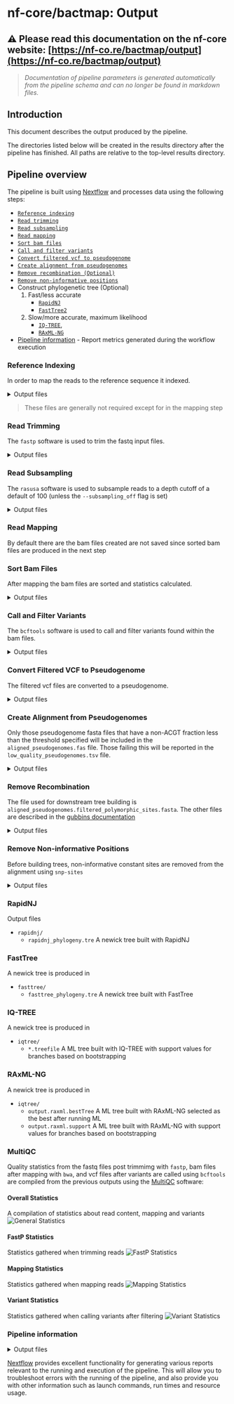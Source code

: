 # nf-core/bactmap: Output

## :warning: Please read this documentation on the nf-core website: [https://nf-co.re/bactmap/output](https://nf-co.re/bactmap/output)

> _Documentation of pipeline parameters is generated automatically from the pipeline schema and can no longer be found in markdown files._

## Introduction

This document describes the output produced by the pipeline.

The directories listed below will be created in the results directory after the pipeline has finished. All paths are relative to the top-level results directory.

## Pipeline overview

The pipeline is built using [Nextflow](https://www.nextflow.io/) and processes data using the following steps:

* [`Reference indexing`](#reference-indexing)
* [`Read trimming`](#read-trimming)
* [`Read subsampling`](#read-subsampling)
* [`Read mapping`](#read-mapping)
* [`Sort bam files`](#sort-bam-files)
* [`Call and filter variants`](#call-and-filter-variants)
* [`Convert filtered vcf to pseudogenome`](#convert-filtered-vcf-to-pseudogenome)
* [`Create alignment from pseudogenomes`](#create-alignment-from-pseudogenomes)
* [`Remove recombination (Optional)`](#remove-recombination)
* [`Remove non-informative positions`](#remove-non-informative-positions)
* Construct phylogenetic tree (Optional)
    1. Fast/less accurate
        * [`RapidNJ`](#rapidnj)
        * [`FastTree2`](#fasttree)
    2. Slow/more accurate, maximum likelihood
        * [`IQ-TREE`](#iq-tree),
        * [`RAxML-NG`](#raxml-ng)
* [Pipeline information](#pipeline-information) - Report metrics generated during the workflow execution

### Reference Indexing

In order to map the reads to the reference sequence it indexed.

<details markdown="1">
<summary>Output files</summary>

* `bwa/index.`
    * `*.amb`
    * `*.ann`
    * `*.bwt`
    * `*.pac`
    * `*.sa`

</details>

> These files are generally not required except for in the mapping step

### Read Trimming

The `fastp` software is used to trim the fastq input files.

<details markdown="1">
<summary>Output files</summary>

* `fastp/`
    * `*.html` html reports of the trimming process that can be opened in any modern web browser. See [here](http://opengene.org/fastp/fastp.html) for an example
    * `*.json` trimming report metrics in JSON computer readable formats. See [here](http://opengene.org/fastp/fastp.json) for an example

</details>

### Read Subsampling

The `rasusa` software is used to subsample reads to a depth cutoff of a default of 100 (unless the `--subsampling_off` flag is set)

<details markdown="1">
<summary>Output files</summary>

* `rasusa/`
    * `*.fastq.gz` subsamples fastq files

</details>

### Read Mapping

By default there are the bam files created are not saved since sorted bam files are produced in the next step

### Sort Bam Files

After mapping the bam files are sorted and statistics calculated.

<details markdown="1">
<summary>Output files</summary>

* `samtools/`
    * `*.bam` sorted bam files
    * `*.bam.bai` bam file index
    * `*.bam.flagstat` bam file metrics
    * `*.bam.idxstats` bam file metrics
    * `*.bam.stats` bam file metrics

</details>

### Call and Filter Variants

The `bcftools` software is used to call and filter variants found within the bam files.

<details markdown="1">
<summary>Output files</summary>

* `variants/`
    * `*.vcf.gz` filtered vcf files containing variants

</details>

### Convert Filtered VCF to Pseudogenome

The filtered vcf files are converted to a pseudogenome.

<details markdown="1">
<summary>Output files</summary>

* `pseudogenomes/`
    * `*.fas` pseudogenome with a base at each position of the reference sequence

</details>

### Create Alignment from Pseudogenomes

Only those pseudogenome fasta files that have a non-ACGT fraction less than the threshold specified will be included in the `aligned_pseudogenomes.fas` file. Those failing this will be reported in the `low_quality_pseudogenomes.tsv` file.

<details markdown="1">
<summary>Output files</summary>

* `pseudogenomes/`
    * `aligned_pseudogenomes.fas` alignment of all sample pseudogenomes and the reference sequence
    * `low_quality_pseudogenomes.tsv` a tab separated file of the samples that failed the non-ACGT base threshold

</details>

### Remove Recombination

The file used for downstream tree building is `aligned_pseudogenomes.filtered_polymorphic_sites.fasta`. The other files are described in the [gubbins documentation](https://github.com/sanger-pathogens/gubbins#output-files)

<details markdown="1">
<summary>Output files</summary>

* `gubbins/`
    * `aligned_pseudogenomes.branch_base_reconstruction.embl`
    * `aligned_pseudogenomes.filtered_polymorphic_sites.fasta`
    * `aligned_pseudogenomes.filtered_polymorphic_sites.phylip`
    * `aligned_pseudogenomes.final_tree.tre`
    * `aligned_pseudogenomes.node_labelled.final_tree.tre`
    * `aligned_pseudogenomes.per_branch_statistics.csv`
    * `aligned_pseudogenomes.recombination_predictions.embl`
    * `aligned_pseudogenomes.recombination_predictions.gff`
    * `aligned_pseudogenomes.summary_of_snp_distribution.vcf`

</details>

### Remove Non-informative Positions

Before building trees, non-informative constant sites are removed from the alignment using `snp-sites`

<details markdown="1">
<summary>Output files</summary>

* `snpsites/`
    * `constant.sites.txt` A file with the number of constant sites for each base
    * `filtered_alignment.fas` Alignment with only informative positions (those positions that have at least one alternative variant base)

</details>

### RapidNJ

Output files

* `rapidnj/`
    * `rapidnj_phylogeny.tre` A newick tree built with RapidNJ

### FastTree

A newick tree is produced in

* `fasttree/`
    * `fasttree_phylogeny.tre` A newick tree built with FastTree

### IQ-TREE

A newick tree is produced in

* `iqtree/`
    * `*.treefile` A ML tree built with IQ-TREE with support values for branches based on bootstrapping

### RAxML-NG

A newick tree is produced in

* `iqtree/`
    * `output.raxml.bestTree` A ML tree built with RAxML-NG selected as the best after running ML
    * `output.raxml.support` A ML tree built with RAxML-NG with support values for branches based on bootstrapping

### MultiQC

Quality statistics from the fastq files post trimmimg with `fastp`, bam files after mapping with `bwa`, and vcf files after variants are called using `bcftools` are compiled from the previous outputs using the [MultiQC](https://multiqc.info/) software:

#### Overall Statistics

A compilation of statistics about read content, mapping and variants
![General Statistics](images/multiqc_general_stats.png)

#### FastP Statistics

Statistics gathered when trimming reads
![FastP Statistics](images/multiqc_fastp.png)

#### Mapping Statistics

Statistics gathered when mapping reads
![Mapping Statistics](images/multiqc_mapping_stats.png)

#### Variant Statistics

Statistics gathered when calling variants after filtering
![Variant Statistics](images/multiqc_variants_stats.png)

### Pipeline information

<details markdown="1">
<summary>Output files</summary>

* `pipeline_info/`
    * Reports generated by Nextflow: `execution_report.html`, `execution_timeline.html`, `execution_trace.txt` and `pipeline_dag.dot`/`pipeline_dag.svg`.
    * Reports generated by the pipeline: `pipeline_report.html`, `pipeline_report.txt` and `software_versions.csv`.
    * Reformatted samplesheet files used as input to the pipeline: `samplesheet.valid.csv`.

</details>

[Nextflow](https://www.nextflow.io/docs/latest/tracing.html) provides excellent functionality for generating various reports relevant to the running and execution of the pipeline. This will allow you to troubleshoot errors with the running of the pipeline, and also provide you with other information such as launch commands, run times and resource usage.
